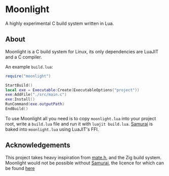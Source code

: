 # Moonlight
A highly experimental C build system written in Lua.

## About
Moonlight is a C build system for Linux, its only dependencies are LuaJIT and a
C compiler.

An example `build.lua`:
```lua
require("moonlight")

StartBuild()
local exe = Executable:Create(ExecutableOptions("project"))
exe:AddFile("./src/main.c")
exe:Install()
RunCommand(exe.outputPath)
EndBuild()
```

To use Moonlight all you need is to copy `moonlight.lua` into your project
root, write a `build.lua` file and run it with `luajit build.lua`. [Samurai](https://github.com/michaelforney/samurai)
is baked into `moonlight.lua` using LuaJIT's FFI.

## Acknowledgements
This project takes heavy inspiration from [mate.h](https://github.com/TomasBorques/mate.h),
and the Zig build system. Moonlight would not be possible without [Samurai](https://github.com/michaelforney/samurai),
the licence for which can be found [here](https://github.com/michaelforney/samurai/blob/master/LICENSE)

